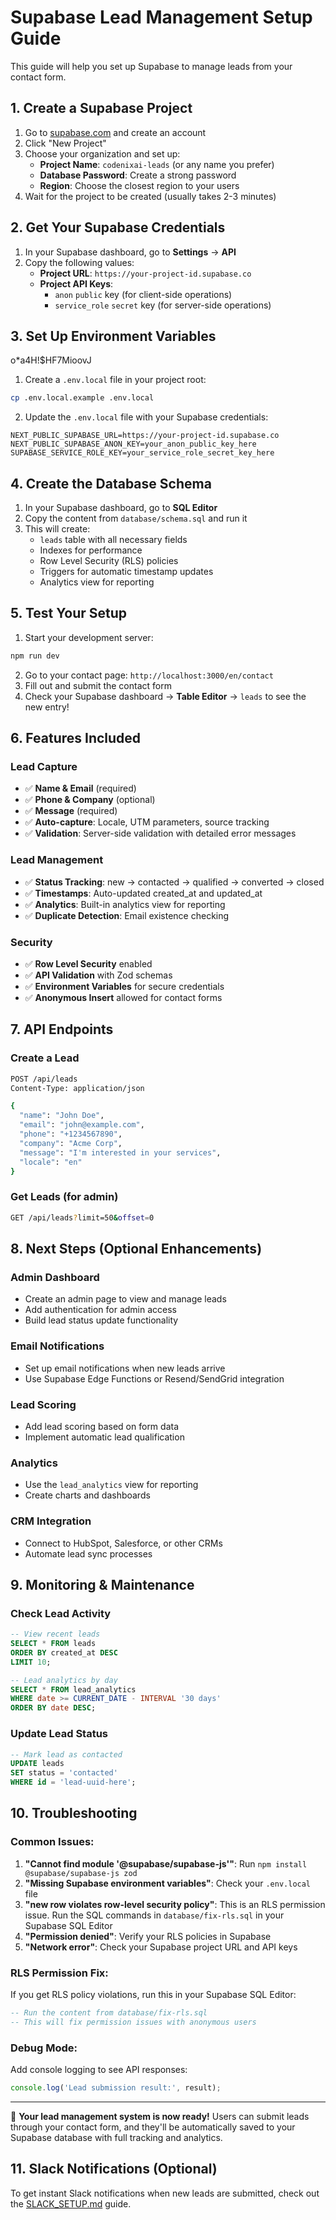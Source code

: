 # Supabase Lead Management Setup Guide

This guide will help you set up Supabase to manage leads from your contact form.

## 1. Create a Supabase Project

1. Go to [supabase.com](https://supabase.com) and create an account
2. Click "New Project"
3. Choose your organization and set up:
   - **Project Name**: `codenixai-leads` (or any name you prefer)
   - **Database Password**: Create a strong password
   - **Region**: Choose the closest region to your users
4. Wait for the project to be created (usually takes 2-3 minutes)

## 2. Get Your Supabase Credentials

1. In your Supabase dashboard, go to **Settings** → **API**
2. Copy the following values:
   - **Project URL**: `https://your-project-id.supabase.co`
   - **Project API Keys**:
     - `anon` `public` key (for client-side operations)
     - `service_role` `secret` key (for server-side operations)

## 3. Set Up Environment Variables

o\*a4H!$HF7MioovJ

1. Create a `.env.local` file in your project root:

```bash
cp .env.local.example .env.local
```

2. Update the `.env.local` file with your Supabase credentials:

```env
NEXT_PUBLIC_SUPABASE_URL=https://your-project-id.supabase.co
NEXT_PUBLIC_SUPABASE_ANON_KEY=your_anon_public_key_here
SUPABASE_SERVICE_ROLE_KEY=your_service_role_secret_key_here
```

## 4. Create the Database Schema

1. In your Supabase dashboard, go to **SQL Editor**
2. Copy the content from `database/schema.sql` and run it
3. This will create:
   - `leads` table with all necessary fields
   - Indexes for performance
   - Row Level Security (RLS) policies
   - Triggers for automatic timestamp updates
   - Analytics view for reporting

## 5. Test Your Setup

1. Start your development server:

```bash
npm run dev
```

2. Go to your contact page: `http://localhost:3000/en/contact`
3. Fill out and submit the contact form
4. Check your Supabase dashboard → **Table Editor** → `leads` to see the new entry!

## 6. Features Included

### Lead Capture

- ✅ **Name & Email** (required)
- ✅ **Phone & Company** (optional)
- ✅ **Message** (required)
- ✅ **Auto-capture**: Locale, UTM parameters, source tracking
- ✅ **Validation**: Server-side validation with detailed error messages

### Lead Management

- ✅ **Status Tracking**: new → contacted → qualified → converted → closed
- ✅ **Timestamps**: Auto-updated created_at and updated_at
- ✅ **Analytics**: Built-in analytics view for reporting
- ✅ **Duplicate Detection**: Email existence checking

### Security

- ✅ **Row Level Security** enabled
- ✅ **API Validation** with Zod schemas
- ✅ **Environment Variables** for secure credentials
- ✅ **Anonymous Insert** allowed for contact forms

## 7. API Endpoints

### Create a Lead

```bash
POST /api/leads
Content-Type: application/json

{
  "name": "John Doe",
  "email": "john@example.com",
  "phone": "+1234567890",
  "company": "Acme Corp",
  "message": "I'm interested in your services",
  "locale": "en"
}
```

### Get Leads (for admin)

```bash
GET /api/leads?limit=50&offset=0
```

## 8. Next Steps (Optional Enhancements)

### Admin Dashboard

- Create an admin page to view and manage leads
- Add authentication for admin access
- Build lead status update functionality

### Email Notifications

- Set up email notifications when new leads arrive
- Use Supabase Edge Functions or Resend/SendGrid integration

### Lead Scoring

- Add lead scoring based on form data
- Implement automatic lead qualification

### Analytics

- Use the `lead_analytics` view for reporting
- Create charts and dashboards

### CRM Integration

- Connect to HubSpot, Salesforce, or other CRMs
- Automate lead sync processes

## 9. Monitoring & Maintenance

### Check Lead Activity

```sql
-- View recent leads
SELECT * FROM leads
ORDER BY created_at DESC
LIMIT 10;

-- Lead analytics by day
SELECT * FROM lead_analytics
WHERE date >= CURRENT_DATE - INTERVAL '30 days'
ORDER BY date DESC;
```

### Update Lead Status

```sql
-- Mark lead as contacted
UPDATE leads
SET status = 'contacted'
WHERE id = 'lead-uuid-here';
```

## 10. Troubleshooting

### Common Issues:

1. **"Cannot find module '@supabase/supabase-js'"**: Run `npm install @supabase/supabase-js zod`
2. **"Missing Supabase environment variables"**: Check your `.env.local` file
3. **"new row violates row-level security policy"**: This is an RLS permission issue. Run the SQL commands in `database/fix-rls.sql` in your Supabase SQL Editor
4. **"Permission denied"**: Verify your RLS policies in Supabase
5. **"Network error"**: Check your Supabase project URL and API keys

### RLS Permission Fix:

If you get RLS policy violations, run this in your Supabase SQL Editor:

```sql
-- Run the content from database/fix-rls.sql
-- This will fix permission issues with anonymous users
```

### Debug Mode:

Add console logging to see API responses:

```javascript
console.log('Lead submission result:', result);
```

---

🎉 **Your lead management system is now ready!** Users can submit leads through your contact form, and they'll be automatically saved to your Supabase database with full tracking and analytics.

## 11. Slack Notifications (Optional)

To get instant Slack notifications when new leads are submitted, check out the [SLACK_SETUP.md](SLACK_SETUP.md) guide.
